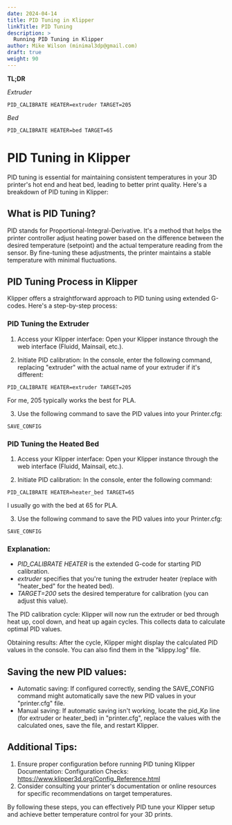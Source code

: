 ```yaml
---
date: 2024-04-14
title: PID Tuning in Klipper
linkTitle: PID Tuning
description: >
  Running PID Tuning in Klipper
author: Mike Wilson (minimal3dp@gmail.com)
draft: true
weight: 90
---
```


**TL;DR**

*Extruder*
```
PID_CALIBRATE HEATER=extruder TARGET=205
```

*Bed*
```
PID_CALIBRATE HEATER=bed TARGET=65
```

# PID Tuning in Klipper

PID tuning is essential for maintaining consistent temperatures in your 3D printer's hot end and heat bed, leading to better print quality. Here's a breakdown of PID tuning in Klipper:

## What is PID Tuning?

PID stands for Proportional-Integral-Derivative. It's a method that helps the printer controller adjust heating power based on the difference between the desired temperature (setpoint) and the actual temperature reading from the sensor. By fine-tuning these adjustments, the printer maintains a stable temperature with minimal fluctuations.

## PID Tuning Process in Klipper

Klipper offers a straightforward approach to PID tuning using extended G-codes. Here's a step-by-step process:

### PID Tuning the Extruder

1. Access your Klipper interface: Open your Klipper instance through the web interface (Fluidd, Mainsail, etc.).

2. Initiate PID calibration: In the console, enter the following command, replacing "extruder" with the actual name of your extruder if it's different:

```
PID_CALIBRATE HEATER=extruder TARGET=205
```

For me, 205 typically works the best for PLA.

3. Use the following command to save the PID values into your Printer.cfg:

```
SAVE_CONFIG

```

### PID Tuning the Heated Bed

1. Access your Klipper interface: Open your Klipper instance through the web interface (Fluidd, Mainsail, etc.).

2. Initiate PID calibration: In the console, enter the following command:

```
PID_CALIBRATE HEATER=heater_bed TARGET=65
```
I usually go with the bed at 65 for PLA.


3. Use the following command to save the PID values into your Printer.cfg:

```
SAVE_CONFIG

```

### Explanation:

- *PID_CALIBRATE HEATER* is the extended G-code for starting PID calibration.
- *extruder* specifies that you're tuning the extruder heater (replace with "heater_bed" for the heated bed).
- *TARGET=200* sets the desired temperature for calibration (you can adjust this value).

The PID calibration cycle: Klipper will now run the extruder or bed through heat up, cool down, and heat up again cycles. This collects data to calculate optimal PID values.

Obtaining results: After the cycle, Klipper might display the calculated PID values in the console. You can also find them in the "klippy.log" file.

## Saving the new PID values:

- Automatic saving: If configured correctly, sending the SAVE_CONFIG command might automatically save the new PID values in your "printer.cfg" file.
- Manual saving: If automatic saving isn't working, locate the pid_Kp line (for extruder or heater_bed) in "printer.cfg", replace the values with the calculated ones, save the file, and restart Klipper.

## Additional Tips:

1. Ensure proper configuration before running PID tuning Klipper Documentation: Configuration Checks: https://www.klipper3d.org/Config_Reference.html
2. Consider consulting your printer's documentation or online resources for specific recommendations on target temperatures.

By following these steps, you can effectively PID tune your Klipper setup and achieve better temperature control for your 3D prints.